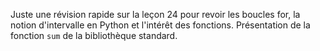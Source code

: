 Juste une révision rapide sur la leçon 24 pour revoir les boucles for, la notion d'intervalle en Python et l'intérêt des fonctions.
Présentation de la fonction `sum` de la bibliothèque standard.